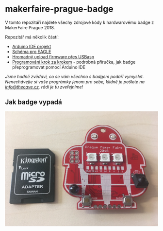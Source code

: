 # makerfaire-prague-badge

V tomto repozitáři najdete všechy zdrojové kódy k hardwarovému badge z MakerFaire Prague 2018.

Repozitář má několik částí:

* [Arduino IDE projekt](badge)
* [Schéma pro EAGLE](eagle)
* [Hromadný upload firmware přes USBasp](upload)
* [Programování krok za krokem](programming) - podrobná příručka, jak badge přeprogramovat pomocí Arduino IDE

*Jsme hodně zvědaví, co se vám všechno s badgem podaří vymyslet. Nenechávejte si vaše prográmky jenom pro sebe, klidně je pošlete na info@thecave.cz, rádi je tu zveřejníme!*

## Jak badge vypadá

![The Device](badge.jpg)
